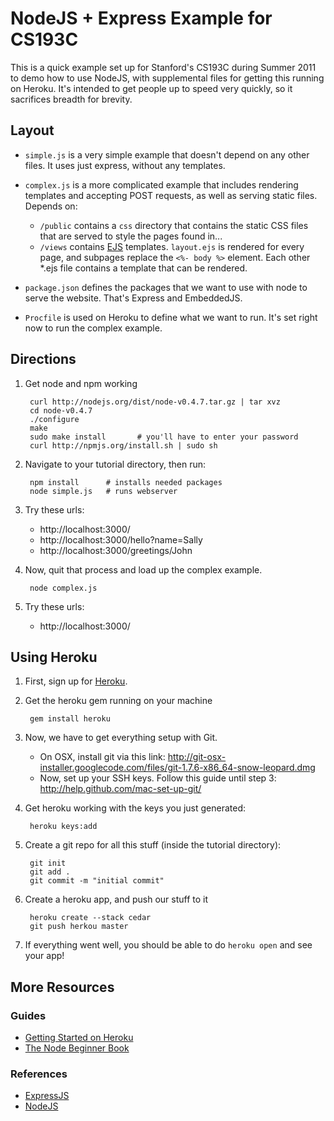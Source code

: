 NodeJS + Express Example for CS193C
==================

This is a quick example set up for Stanford's CS193C during Summer 2011 to demo how to use NodeJS, with supplemental files for getting this running on Heroku. It's intended to get people up to speed very quickly, so it sacrifices breadth for brevity.

Layout
------

- `simple.js` is a very simple example that doesn't depend on any other files. It uses just express, without any templates.
- `complex.js` is a more complicated example that includes rendering templates and accepting POST requests, as well as serving static files. Depends on:
    
    - `/public` contains a `css` directory that contains the static CSS files that are served to style the pages found in...
    - `/views` contains [EJS](http://embeddedjs.com/ "EmbeddedJS") templates. `layout.ejs` is rendered for every page, and subpages replace the `<%- body %>` element. Each other *.ejs file contains a template that can be rendered. 

- `package.json` defines the packages that we want to use with node to serve the website. That's Express and EmbeddedJS.
- `Procfile` is used on Heroku to define what we want to run. It's set right now to run the complex example.

Directions
----------

1. Get node and npm working

        curl http://nodejs.org/dist/node-v0.4.7.tar.gz | tar xvz
        cd node-v0.4.7
        ./configure
        make
        sudo make install       # you'll have to enter your password
        curl http://npmjs.org/install.sh | sudo sh

2. Navigate to your tutorial directory, then run:

        npm install      # installs needed packages
        node simple.js   # runs webserver

3. Try these urls:

    - http://localhost:3000/
    - http://localhost:3000/hello?name=Sally
    - http://localhost:3000/greetings/John

4. Now, quit that process and load up the complex example.

        node complex.js

5. Try these urls:

    - http://localhost:3000/

Using Heroku
------------

1. First, sign up for [Heroku](http://heroku.com/ "Heroku").

2. Get the heroku gem running on your machine

        gem install heroku

3. Now, we have to get everything setup with Git. 

    - On OSX, install git via this link: http://git-osx-installer.googlecode.com/files/git-1.7.6-x86_64-snow-leopard.dmg
    - Now, set up your SSH keys. Follow this guide until step 3: http://help.github.com/mac-set-up-git/

4. Get heroku working with the keys you just generated:

        heroku keys:add

5. Create a git repo for all this stuff (inside the tutorial directory):

        git init
        git add .
        git commit -m "initial commit"

6. Create a heroku app, and push our stuff to it

        heroku create --stack cedar
        git push herkou master

7. If everything went well, you should be able to do `heroku open` and see your app!

More Resources
--------------

### Guides
- [Getting Started on Heroku](http://devcenter.heroku.com/articles/quickstart)
- [The Node Beginner Book](http://www.nodebeginner.org/)

### References
- [ExpressJS](http://expressjs.com/)
- [NodeJS](http://nodejs.org/)

